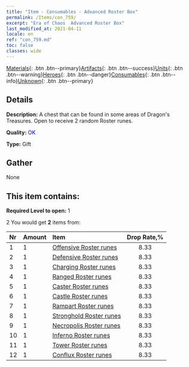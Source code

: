 ```yaml
---
title: "Item - Consumables - Advanced Roster Box"
permalink: /Items/con_759/
excerpt: "Era of Chaos  Advanced Roster Box"
last_modified_at: 2021-04-11
locale: en
ref: "con_759.md"
toc: false
classes: wide
---
```

 [Materials](/Items/){: .btn .btn--primary}[Artifacts](/Items/Artifacts/){: .btn .btn--success}[Units](/Items/Units/){: .btn .btn--warning}[Heroes](/Items/Heroes/){: .btn .btn--danger}[Consumables](/Items/Consumables/){: .btn .btn--info}[Unknown](/Items/Unknown/){: .btn .btn--primary}

## Details
 **Description:** A chest that can be found in some areas of Dragon's Treasures. Open to receive 2 random Roster runes.

 **Quality:** <span style="color: #0000CD">OK</span>

 **Type:** Gift

## Gather

  None

## This item contains:

 **Required Level to open:** 1

 2 You would get **2** items  from:

  | Nr | Amount |     Item    | Drop Rate,% |
  |:---|:-------|:------------|:---------:|
  | 1 | 1 | [Offensive Roster runes](/Items/con_734/) | 8.33 | 
  | 2 | 1 | [Defensive Roster runes](/Items/con_739/) | 8.33 | 
  | 3 | 1 | [Charging Roster runes](/Items/con_741/) | 8.33 | 
  | 4 | 1 | [Ranged Roster runes](/Items/con_742/) | 8.33 | 
  | 5 | 1 | [Caster Roster runes](/Items/con_746/) | 8.33 | 
  | 6 | 1 | [Castle Roster runes](/Items/con_752/) | 8.33 | 
  | 7 | 1 | [Rampart Roster runes](/Items/con_753/) | 8.33 | 
  | 8 | 1 | [Stronghold Roster runes](/Items/con_754/) | 8.33 | 
  | 9 | 1 | [Necropolis Roster runes](/Items/con_755/) | 8.33 | 
  | 10 | 1 | [Inferno Roster runes](/Items/con_777/) | 8.33 | 
  | 11 | 1 | [Tower Roster runes](/Items/con_785/) | 8.33 | 
  | 12 | 1 | [Conflux Roster runes](/Items/con_791/) | 8.33 | 
